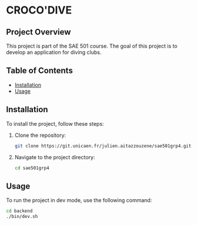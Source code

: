 # CROCO'DIVE

## Project Overview
This project is part of the SAE 501 course. The goal of this project is to develop an application for diving clubs.

## Table of Contents
- [Installation](#installation)
- [Usage](#usage)

## Installation
To install the project, follow these steps:
1. Clone the repository:
    ```bash
    git clone https://git.unicaen.fr/julien.aitazzouzene/sae501grp4.git
    ```
2. Navigate to the project directory:
    ```bash
    cd sae501grp4
    ```

## Usage
To run the project in dev mode, use the following command:
```bash
cd backend
./bin/dev.sh
```
